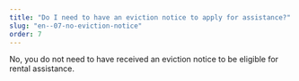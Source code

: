 ```yaml
---
title: "Do I need to have an eviction notice to apply for assistance?"
slug: "en--07-no-eviction-notice"
order: 7
---
```


No, you do not need to have received an eviction notice to be eligible for rental assistance.